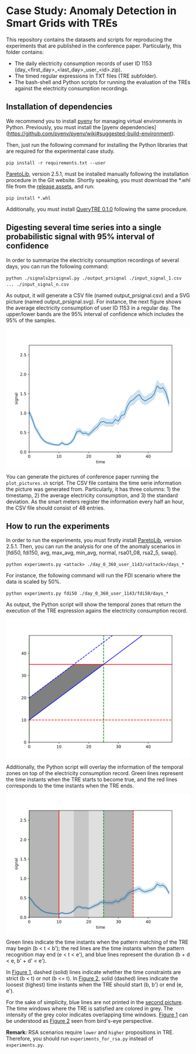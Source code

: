 # Case Study: Anomaly Detection in Smart Grids with TREs
This repository contains the datasets and scripts for reproducing the experiments that are published in the conference paper.
Particularly, this folder contains:
- The daily electricity consumption records of user ID 1153 (day\_\<first_day\>\_\<last_day\>\_user\_\<id\>.zip).
- The timed regular expressions in TXT files (TRE subfolder).
- The bash-shell and Python scripts for running the evaluation of the TREs against the electricity consumption recordings.

## Installation of dependencies
We recommend you to install [pyenv](https://github.com/pyenv/pyenv) for managing virtual environments in Python.
Previously, you must install the [pyenv dependencies] (https://github.com/pyenv/pyenv/wiki#suggested-build-environment).

Then, just run the following command for installing the Python libraries that are required for the experimental case study.

``
pip install -r requirements.txt --user
``

[ParetoLib](https://gricad-gitlab.univ-grenoble-alpes.fr/verimag/tempo/multidimensional_search), version 2.5.1, must be installed
manually following the installation procedure in the Git website.
Shortly speaking, you must download the *.whl file from the [release assets](https://gricad-gitlab.univ-grenoble-alpes.fr/verimag/tempo/multidimensional_search/-/jobs/artifacts/v2.5.1/download?job=build), and run:

``
pip install *.whl
``

Additionally, you must install [QueryTRE 0.1.0](https://github.com/nachorequeno/querytre/releases/tag/v0.1.0) following the same procedure.

## Digesting several time series into a single probabilistic signal with 95% interval of confidence
In order to summarize the electricity consumption recordings of several days, you can run the following command:

``
python ./signals2prsignal.py ./output_prsignal ./input_signal_1.csv ... ./input_signal_n.csv
``

As output, it will generate a CSV file (named output_prsignal.csv) and a SVG picture (named output_prsignal.svg).
For instance, the next figure shows the average electricity consumption of user ID 1153 in a regular day.
The upper/lower bands are the 95% interval of confidence which includes the 95% of the samples.

![Alt Text](/svg/normal.svg)

You can generate the pictures of conference paper running the `plot_pictures.sh` script. 
The CSV file contains the time serie information the picture was generated from.
Particularly, it has three columns: 1) the timestamp, 2) the average electricity consumption, and 3) the standard deviation.
As the smart meters register the information every half an hour, the CSV file should consist of 48 entries.

## How to run the experiments
In order to run the experiments, you must firstly install [ParetoLib](https://gricad-gitlab.univ-grenoble-alpes.fr/verimag/tempo/multidimensional_search), version 2.5.1.
Then, you can run the analysis for one of the anomaly scenarios in [fdi50, fdi150, avg, max\_avg, min\_avg, normal, rsa01\_08, rsa2\_5, swap].

``
python experiments.py <attack> ./day_0_360_user_1143/<attack>/days_*
``

For instance, the following command will run the FDI scenario where the data is scaled by 50%.

``
python experiments.py fdi50 ./day_0_360_user_1143/fdi50/days_*
``

As output, the Python script will show the temporal zones that return the execution of the TRE expression agains the electricity consumption record.

![img1](/svg/fdi50_zones.svg)

Additionally, the Python script will overlay the information of the temporal zones on top of the electricity consumption record.
Green lines represent the time instants when the TRE starts to become true, and the red lines corresponds to the time instants when the TRE ends. 

![img2](/svg/fdi50_signal_and_zones.svg)

Green lines indicate the time instants when the pattern matching of the TRE may begin (b < t < b'); 
the red lines are the time instants when the pattern recognition may end (e < t < e'), and blue lines represent the duration (b + d < e, b' + d' < e').

In [Figure 1](#img1), dashed (solid) lines indicate whether the time constraints are strict (b < t) or not (b <= t).
In [Figure 2](#img2), solid (dashed) lines indicate the loosest (tighest) time instants when the TRE should start (b, b') or end (e, e').

For the sake of simplicity, blue lines are not printed in the [second picture](#img2). 
The time windows where the TRE is satisfied are colored in grey. 
The intensity of the grey color indicates overlapping time windows.
[Figure 1](#img1) can be understood as [Figure 2](#img2) seen from bird's-eye perspective. 

**Remark:**
RSA scenarios require `lower` and `higher` propositions in TRE. Therefore, you should run `experiments_for_rsa.py` instead of `experiments.py`.  
